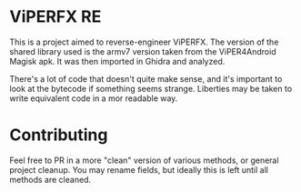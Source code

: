 # ViPERFX RE

This is a project aimed to reverse-engineer ViPERFX. The version of the shared library used is the armv7 version
taken from the ViPER4Android Magisk apk. It was then imported in Ghidra and analyzed.

There's a lot of code that doesn't quite make sense, and it's important to look at the bytecode if something seems strange.
Liberties may be taken to write equivalent code in a mor readable way.

# Contributing

Feel free to PR in a more "clean" version of various methods, or general project cleanup.
You may rename fields, but ideally this is left until all methods are cleaned.
